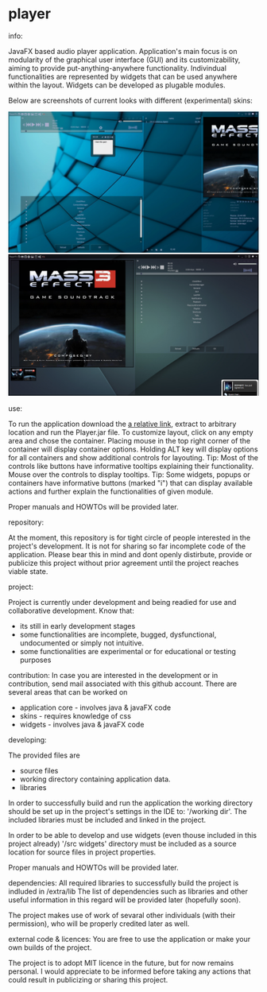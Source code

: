 player
======

info:

JavaFX based audio player application.
Application's main focus is on modularity of the graphical user interface (GUI) and its customizability, aiming to provide put-anything-anywhere functionality. Indivindual functionalities are represented by widgets that can be used anywhere within the layout. Widgets can be developed as plugable modules.

Below are screenshots of current looks with different (experimental) skins:

![ScreenShot](/extra/screenshot1.png)
![ScreenShot](/extra/screenshot2.png)


use:

To run the application download the [a relative link](/extra/executable.zip), extract to arbitrary location and run the Player.jar file.
To customize layout, click on any empty area and chose the container. Placing mouse in the top right corner of the container will display container options. Holding ALT key will display options for all containers and show additional controls for layouting.
Tip: Most of the controls like buttons have informative tooltips explaining their functionality. Mouse over the controls to display tooltips.
Tip: Some widgets, popups or containers have informative buttons (marked "i") that can display available actions and further explain the functionalities of given module. 

Proper manuals and HOWTOs will be provided later.



repository: 

At the moment, this repository is for tight circle of people interested in the project's development. It is not
for sharing so far incomplete code of the application. Please bear this in mind and dont openly distirbute, provide or publicize this project without prior agreement until the project reaches viable state.



project:

Project is currently under development and being readied for use and collaborative development.
Know that:
- its still in early development stages
- some functionalities are incomplete, bugged, dysfunctional, undocumented or simply not intuitive.
- some functionalities are experimental or for educational or testing purposes


contribution:
In case you are interested in the development or in contribution, send mail associated with this github account.
There are several areas that can be worked on
- application core - involves java & javaFX code
- skins - requires knowledge of css
- widgets - involves java & javaFX code


developing:

The provided files are
- source files
- working directory containing application data.
- libraries

In order to successfully build and run the application the working directory should be set up in the project's settings in the IDE to: '/working dir'. The included libraries must be included and linked in the project.

In order to be able to develop and use widgets (even thouse included in this project already) '/src widgets' directory must be included as a source location for source files in project properties.

Proper manuals and HOWTOs will be provided later.


dependencies:
All required libraries to successfully build the project is indluded in /extra/lib
The list of dependencies such as libraries and other useful information in this regard will be provided later
(hopefully soon).

The project makes use of work of sevaral other individuals (with their permission), who will be properly credited later as well.


external code & licences:
You are free to use the application or make your own builds of the project.

The project is to adopt MIT licence in the future, but for now remains personal. I would appreciate to be
informed before taking any actions that could result in publicizing or sharing this project.


